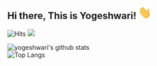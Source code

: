 ## Hi there, This is Yogeshwari! <img src="https://raw.githubusercontent.com/devSouvik/devSouvik/master/Hi.gif" height=30px width=30px>

![Hits](https://hitcounter.pythonanywhere.com/count/tag.svg?url=https%3A%2F%2Fgithub.com%2Fyogeshwari-harode%2Fhit-counter)
![](https://img.shields.io/github/stars/yogeshwari-harode)

<!--
**yogeshwari-harode/yogeshwari-harode** is a ✨ _special_ ✨ repository because its `README.md` (this file) appears on your GitHub profile.

Here are some ideas to get you started:

- 🔭 I’m currently working on ...
- 🌱 I’m currently learning ...
- 👯 I’m looking to collaborate on ...
- 🤔 I’m looking for help with ...
- 💬 Ask me about ...
- 📫 How to reach me: ...
- 😄 Pronouns: ...
- ⚡ Fun fact: ...
-->
![yogeshwari's github stats](https://github-readme-stats.vercel.app/api?username=Yogeshwari-harode&&show_icons=true&title_color=F012BE&icon_color=bb2acf&text_color=0074D9&bg_color=30,3D9970,01FF70 )
<br>
![Top Langs](https://github-readme-stats.vercel.app/api/top-langs/?username=yogeshwari-harode&exclude_repo=github-readme-stats,yogeshwari.github.io)
